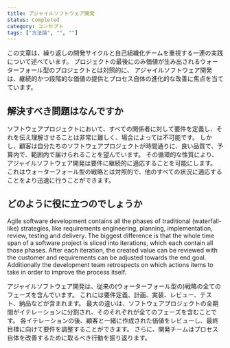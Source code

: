 ```yaml
---
title: アジャイルソフトウェア開発
status: Completed
category: コンセプト
tags: ["方法論", "", ""]
---
```


この文章は、繰り返しの開発サイクルと自己組織化チームを重視する一連の実践について述べています。
プロジェクトの最後にのみ価値が生み出されるウォーターフォール型のプロジェクトとは対照的に、
アジャイルソフトウェア開発は、継続的かつ段階的な価値の提供とプロセス自体の進化的な改善に焦点を当てています。

## 解決すべき問題はなんですか

ソフトウェアプロジェクトにおいて、すべての関係者に対して要件を定義し、それを伝え理解させることは非常に難しく、場合によっては不可能です。
しかし、顧客は自分たちのソフトウェアプロジェクトが時間通りに、良い品質で、予算内で、範囲内で届けられることを望んでいます。
その循環的な性質により、アジャイルソフトウェア開発は要件に継続的に適応することを可能にします。
これはウォーターフォール型の戦略とは対照的で、他のすべての状況に適応することをより迅速に行うことができます。

## どのように役に立つのでしょうか

Agile software development contains all the phases of traditional (waterfall-like) strategies,
like requirements engineering, planning, implementation, review, testing and delivery.
The biggest difference is that the whole time span of a software project is sliced into iterations, which each contain all those phases.
After each iteration, the created value can be reviewed with the customer and requirements can be adjusted towards the end goal.
Additionally the development team retrospects on which actions items to take in order to improve the process itself.

アジャイルソフトウェア開発は、従来の(ウォーターフォール型の)戦略の全てのフェーズを含んでいます。
これには要件定義、計画、実装、レビュー、テスト、納品などが含まれます。
最大の違いは、ソフトウェアプロジェクトの全期間がイテレーションに分割され、そのそれぞれが全てのフェーズを含むことです。
各イテレーションの後、顧客と一緒に作成された価値をレビューし、最終目標に向けて要件を調整することができます。
さらに、開発チームはプロセス自体を改善するために取るべき行動を振り返ります。
